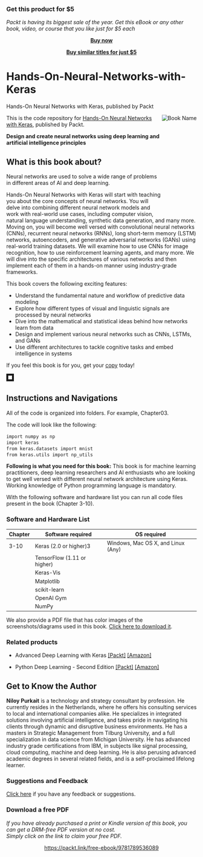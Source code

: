 
### Get this product for $5

<i>Packt is having its biggest sale of the year. Get this eBook or any other book, video, or course that you like just for $5 each</i>


<b><p align='center'>[Buy now](https://packt.link/9781789536089)</p></b>


<b><p align='center'>[Buy similar titles for just $5](https://subscription.packtpub.com/search)</p></b>


# Hands-On-Neural-Networks-with-Keras
Hands-On Neural Networks with Keras, published by Packt

<a href="https://prod.packtpub.com/in/big-data-and-business-intelligence/hands-neural-networks-keras#utm_source=9781789536089"><img src="https://prod.packtpub.com/media/catalog/product/cache/a22c7d190d97ca25f5f1089471ab8502/b/1/b11726_mockupcover_0.png" alt="Book Name" height="256px" align="right"></a>

This is the code repository for [Hands-On Neural Networks with Keras](https://prod.packtpub.com/in/big-data-and-business-intelligence/hands-neural-networks-keras#utm_source=9781789536089), published by Packt.

**Design and create neural networks using deep learning and artificial intelligence principles**

## What is this book about?
Neural networks are used to solve a wide range of problems in different areas of AI and deep learning.

Hands-On Neural Networks with Keras will start with teaching you about the core concepts of neural networks. You will delve into combining different neural network models and work with real-world use cases, including computer vision, natural language understanding, synthetic data generation, and many more. Moving on, you will become well versed with convolutional neural networks (CNNs), recurrent neural networks (RNNs), long short-term memory (LSTM) networks, autoencoders, and generative adversarial networks (GANs) using real-world training datasets. We will examine how to use CNNs for image recognition, how to use reinforcement learning agents, and many more. We will dive into the specific architectures of various networks and then implement each of them in a hands-on manner using industry-grade frameworks.

This book covers the following exciting features: 
* Understand the fundamental nature and workflow of predictive data modeling
* Explore how different types of visual and linguistic signals are processed by neural networks
* Dive into the mathematical and statistical ideas behind how networks learn from data
* Design and implement various neural networks such as CNNs, LSTMs, and GANs
* Use different architectures to tackle cognitive tasks and embed intelligence in systems

If you feel this book is for you, get your [copy](https://www.amazon.com/dp/1789536081) today!

<a href="https://www.packtpub.com/?utm_source=github&utm_medium=banner&utm_campaign=GitHubBanner"><img src="https://raw.githubusercontent.com/PacktPublishing/GitHub/master/GitHub.png" alt="https://www.packtpub.com/" border="5" /></a>

## Instructions and Navigations
All of the code is organized into folders. For example, Chapter03.

The code will look like the following:
```
import numpy as np
import keras
from keras.datasets import mnist
from keras.utils import np_utils
```

**Following is what you need for this book:**
This book is for machine learning practitioners, deep learning researchers and AI enthusiasts who are looking to get well versed with different neural network architecture using Keras. Working knowledge of Python programming language is mandatory.

With the following software and hardware list you can run all code files present in the book (Chapter 3-10).

### Software and Hardware List

| Chapter  | Software required                    | OS required                        |
| -------- | ------------------------------------ | -----------------------------------|
| 3-10     | Keras (2.0 or higher)3               | Windows, Mac OS X, and Linux (Any) |
|          | TensorFlow (1.11 or higher)          |                                    |
|          | Keras-Vis                            |                                    |
|          | Matplotlib                           |                                    |
|          | scikit-learn                         |                                    |
|          | OpenAI Gym                           |                                    |
|          | NumPy                                |                                    |


We also provide a PDF file that has color images of the screenshots/diagrams used in this book. [Click here to download it](https://www.packtpub.com/sites/default/files/downloads/9781789536089_ColorImages.pdf).


### Related products <Other books you may enjoy>
* Advanced Deep Learning with Keras [[Packt]](https://prod.packtpub.com/in/big-data-and-business-intelligence/advanced-deep-learning-keras#utm_source=9781788629416) [[Amazon]](https://www.amazon.com/dp/1788629418)

* Python Deep Learning - Second Edition [[Packt]](https://prod.packtpub.com/in/big-data-and-business-intelligence/python-deep-learning-second-edition#utm_source=9781789348460) [[Amazon]](https://www.amazon.com/dp/1789348463)

## Get to Know the Author
**Niloy Purkait**
is a technology and strategy consultant by profession. He currently resides in
the Netherlands, where he offers his consulting services to local and international
companies alike. He specializes in integrated solutions involving artificial intelligence, and
takes pride in navigating his clients through dynamic and disruptive business
environments.
He has a masters in Strategic Management from Tilburg University, and a full
specialization in data science from Michigan University. He has advanced industry grade
certifications from IBM, in subjects like signal processing, cloud computing, machine and
deep learning. He is also perusing advanced academic degrees in several related fields, and
is a self-proclaimed lifelong learner.



### Suggestions and Feedback
[Click here](https://docs.google.com/forms/d/e/1FAIpQLSdy7dATC6QmEL81FIUuymZ0Wy9vH1jHkvpY57OiMeKGqib_Ow/viewform) if you have any feedback or suggestions.
### Download a free PDF

 <i>If you have already purchased a print or Kindle version of this book, you can get a DRM-free PDF version at no cost.<br>Simply click on the link to claim your free PDF.</i>
<p align="center"> <a href="https://packt.link/free-ebook/9781789536089">https://packt.link/free-ebook/9781789536089 </a> </p>